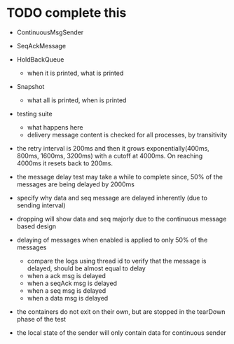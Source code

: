 # TODO complete this
- ContinuousMsgSender
- SeqAckMessage
- HoldBackQueue
    - when it is printed, what is printed
- Snapshot
    - what all is printed, when is printed
- testing suite
    - what happens here
    - delivery message content is checked for all processes, by transitivity

- the retry interval is 200ms and then it grows exponentially(400ms, 800ms, 1600ms, 3200ms) with a cutoff at 4000ms. 
On reaching 4000ms it resets back to 200ms. 

- the message delay test may take a while to complete since, 50% of the messages are being delayed by 2000ms
- specify why data and seq message are delayed inherently (due to sending interval)

- dropping will show data and seq majorly due to the continuous message based design
- delaying of messages when enabled is applied to only 50% of the messages
    - compare the logs using thread id to verify that the message is delayed, should be almost equal to delay
    - when a ack msg is delayed
    - when a seqAck msg is delayed
    - when a seq msg is delayed
    - when a data msg is delayed

- the containers do not exit on their own, but are stopped in the tearDown phase of the test

- the local state of the sender will only contain data for continuous sender